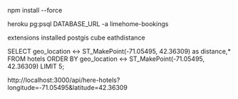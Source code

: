 npm install --force

heroku pg:psql DATABASE_URL -a limehome-bookings

extensions installed
postgis
cube
eathdistance

 SELECT geo_location <-> ST_MakePoint(-71.05495, 42.36309) as distance,* FROM hotels 
    ORDER BY geo_location <-> ST_MakePoint(-71.05495, 42.36309) LIMIT 5;



http://localhost:3000/api/here-hotels?longitude=-71.05495&latitude=42.36309